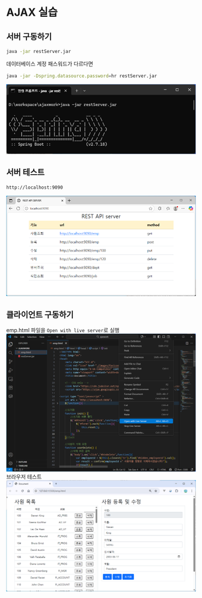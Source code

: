 # AJAX 실습

## 서버 구동하기
```sh
java -jar restServer.jar
```
데이터베이스 계정 패스워드가 다르다면
```sh
java -jar -Dspring.datasource.password=hr restServer.jar
```
<img src="./images/00.png">  

## 서버 테스트
```sh
http://localhost:9090
```
<img src="./images/02.png">

## 클라이언트 구동하기
emp.html 파일을 `Open with live server`로 실행  
<img src="./images/01.png">  
브라우저 테스트
<img src="./images/03.png">  